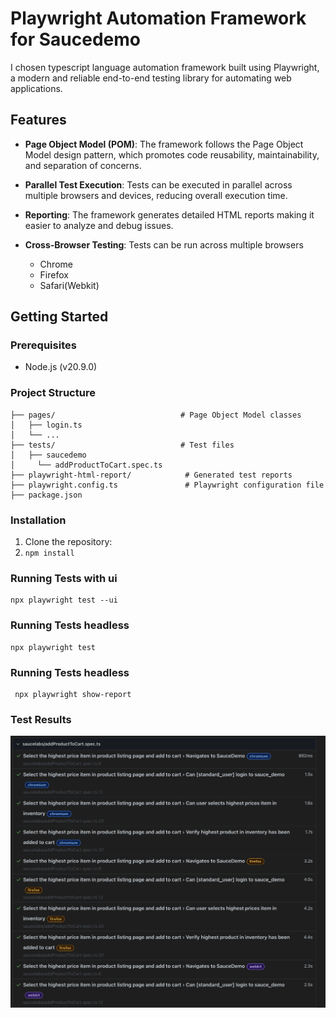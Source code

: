 # Playwright Automation Framework for Saucedemo

I chosen typescript language automation framework built using Playwright, a modern and reliable end-to-end testing library for automating web applications.
## Features

- **Page Object Model (POM)**: The framework follows the Page Object Model design pattern, which promotes code reusability, maintainability, and separation of concerns.
- **Parallel Test Execution**: Tests can be executed in parallel across multiple browsers and devices, reducing overall execution time.
  
- **Reporting**: The framework generates detailed HTML reports  making it easier to analyze and debug issues.
- **Cross-Browser Testing**: Tests can be run across multiple browsers 
  - Chrome
  - Firefox
  - Safari(Webkit)

## Getting Started

### Prerequisites

- Node.js (v20.9.0)

### Project Structure
```
├── pages/                            # Page Object Model classes
│   ├── login.ts
│   └── ...
├── tests/                            # Test files
│   ├── saucedemo
│     └── addProductToCart.spec.ts
├── playwright-html-report/            # Generated test reports
├── playwright.config.ts               # Playwright configuration file
├── package.json
```
### Installation

1. Clone the repository:
2. `npm install` 

### Running Tests with ui 

```
npx playwright test --ui
```


### Running Tests headless

```
npx playwright test
```

### Running Tests headless

```
 npx playwright show-report

```

### Test Results
![alt text](https://github.com/Jai-Gogineni/saucedemo-playwright/blob/main/Screenshot%202024-06-06%20at%2009.25.09.png)
